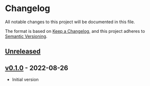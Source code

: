 # Changelog

All notable changes to this project will be documented in this file.

The format is based on [Keep a Changelog](https://keepachangelog.com/en/1.0.0/),
and this project adheres to [Semantic Versioning](https://semver.org/spec/v2.0.0.html).

## [Unreleased]

## [v0.1.0] - 2022-08-26

- Initial version

[Unreleased]: https://github.com/nim65s/syngo/compare/v0.1.0...main
[v0.1.0]: https://github.com/nim65s/syngo/releases/tag/v0.1.0

